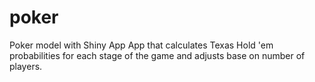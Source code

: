 # poker
Poker model with Shiny App
App that calculates Texas Hold 'em probabilities for each stage of the game and adjusts base on number of players.

